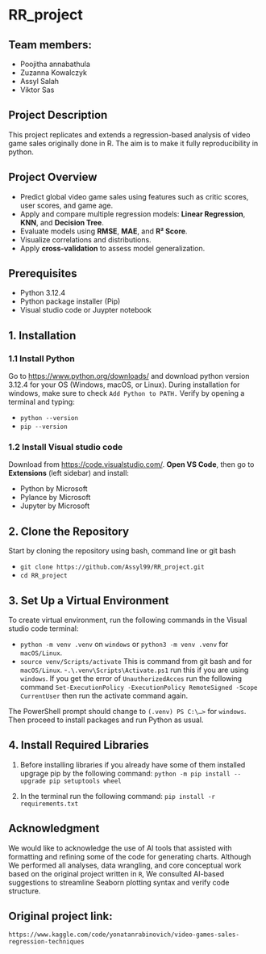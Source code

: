 # RR_project

## Team members:

- Poojitha annabathula 
- Zuzanna Kowalczyk 
- Assyl Salah 
- Viktor Sas 

## Project Description
This project replicates and extends a regression-based analysis of video game sales originally done in R. The aim is to make it fully reproducibility in python. 

## Project Overview
- Predict global video game sales using features such as critic scores, user scores, and game age.
- Apply and compare multiple regression models: **Linear Regression**, **KNN**, and **Decision Tree**.
- Evaluate models using **RMSE**, **MAE**, and **R² Score**.
- Visualize correlations and distributions.
- Apply **cross-validation** to assess model generalization.

## Prerequisites

- Python 3.12.4
- Python package installer (Pip)
- Visual studio code or Juypter notebook

## 1. Installation

### 1.1  Install Python

Go to https://www.python.org/downloads/ and download python version 3.12.4 for your OS (Windows, macOS, or Linux). During installation for windows, make sure to check `Add Python to PATH.` Verify by opening a terminal and typing:

- ```python --version```
- ```pip --version```


### 1.2 Install Visual studio code
Download from https://code.visualstudio.com/. **Open VS Code**, then go to **Extensions** (left sidebar) and install:

- Python by Microsoft 
- Pylance by Microsoft 
- Jupyter by Microsoft 



## 2. Clone the Repository

Start by cloning the repository using bash, command line or git bash


- ```git clone https://github.com/Assyl99/RR_project.git```
- ```cd RR_project``` 

## 3. Set Up a Virtual Environment 
To create virtual environment, run the following commands in the Visual studio code terminal: 

- ```python -m venv .venv``` on `windows` or ```python3 -m venv .venv``` for `macOS/Linux`.
- ```source venv/Scripts/activate``` This is command from git bash and for `macOS/Linux`.
-```.\.venv\Scripts\Activate.ps1``` run this if you are using `windows`. If you get the error of `UnauthorizedAcces` run the following command ```Set-ExecutionPolicy -ExecutionPolicy RemoteSigned -Scope CurrentUser``` then run the activate command again. 

The PowerShell prompt should change to ```(.venv) PS C:\…>``` for `windows`. Then proceed to install packages and run Python as usual.

## 4. Install Required Libraries
1. Before installing libraries if you already have some of them installed upgrage pip by the following command:
```python -m pip install --upgrade pip setuptools wheel```

2. In the terminal run the following command: 
```pip install -r requirements.txt ```


## Acknowledgment

We would like to acknowledge the use of AI tools that assisted with formatting and refining some of the code for generating charts. Although We performed all analyses, data wrangling, and core conceptual work based on the original project written in `R`,  We consulted AI-based suggestions to streamline Seaborn plotting syntax and verify code structure.

## Original project link: 
```https://www.kaggle.com/code/yonatanrabinovich/video-games-sales-regression-techniques```

